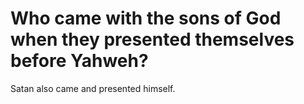 # Who came with the sons of God when they presented themselves before Yahweh?

Satan also came and presented himself.
